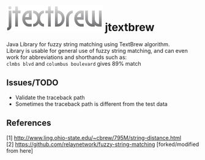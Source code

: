 
![](https://github.com/puneetsl/jtextbrew/blob/master/resources/jtextbrew.png?raw=true)
jtextbrew
========

Java Library for fuzzy string matching using TextBrew algorithm.<br>
Library is usable for general use of fuzzy string matching, and can even work for abbreviations and shorthands such as:<br>
`clmbs blvd` and  `columbus boulevard` gives 89% match

## Issues/TODO
* Validate the traceback path
* Sometimes the traceback path is different from the test data


## References ##
[1] http://www.ling.ohio-state.edu/~cbrew/795M/string-distance.html<br>
[2] https://github.com/relaynetwork/fuzzy-string-matching [forked/modified from here]<br>
